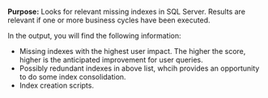 **Purpose:** Looks for relevant missing indexes in SQL Server. Results are relevant if one or more business cycles have been executed.

In the output, you will find the following information:
-  Missing indexes with the highest user impact. The higher the score, higher is the anticipated improvement for user queries.
-  Possibly redundant indexes in above list, whcih provides an opportunity to do some index consolidation.
-  Index creation scripts.

